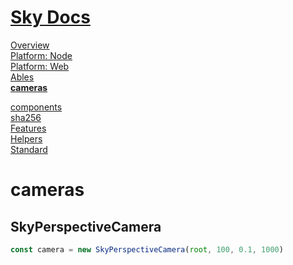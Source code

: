 <!--- This cameras was auto-generated using "npx sky readme" --> 

# [Sky Docs](/README.md)

[Overview](..%2Fdocs%2Foverview%2FOverview.md)   
[Platform: Node](..%2F%40node%2FPlatform%3A%20Node.md)   
[Platform: Web](..%2F%40web%2FPlatform%3A%20Web.md)   
[Ables](..%2Fables%2FAbles.md)   
**[cameras](..%2Fcameras%2Fcameras.md)**   
  
[components](..%2Fcomponents%2Fcomponents.md)   
[sha256](..%2Fcrypto%2Fsha256.md)   
[Features](..%2Ffeatures%2FFeatures.md)   
[Helpers](..%2Fhelpers%2FHelpers.md)   
[Standard](..%2Fstandard%2FStandard.md)   

# cameras

## SkyPerspectiveCamera

```typescript
const camera = new SkyPerspectiveCamera(root, 100, 0.1, 1000)

```